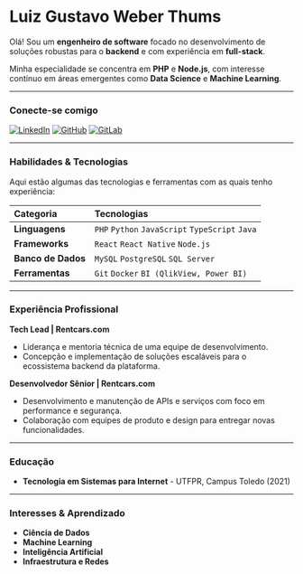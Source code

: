 
<!--
### Luiz Gustavo Weber Thums :computer:

Olá, meu nome é Luiz Gustavo, sou formado em Tecnologia em Sistemas para Internet (TSI) na UTFPR campus Toledo em 2021, Trabalho com desenvolvimento backend (PHP, nodeJS), frontend(HTML, CSS, JS), domínio de alguns frameworks e bibliotecas backend e frontend,  conhecimento em redes e infraestrutura, desenvolvimento de alguns cenários BI com qlikview e power BI básicos, estudante de data science e machine learning nas horas vagas

[![LinkedIn Badge](https://img.shields.io/badge/-LinkedIn-blue?style=flat-square&logo=Linkedin&logoColor=white&link=https://www.linkedin.com/in/luiz-gustavo-weber-thums-5215b2113/)](https://www.linkedin.com/in/luiz-gustavo-weber-thums-5215b2113/)
[![Gitlab Badge](https://img.shields.io/badge/-Gitlab-badge?style=flat-square&logo=Gitlab&logoColor=white&link=https://gitlab.com/LuizGustavoWT/)](https://gitlab.com/LuizGustavoWT/)


### Ultimas Experiências 

`Tech Lead (Rentcars.com)` `Desenvolvedor Senior (Rentcars.com)`


### Tecnologias & Interesses

`PHP` `Python` `Javascript` `Typescript` `React` `React Native` `Java` `MySQL` `PostgeSQL` `SQLServer` `Machine Learning` `Ciência de Dados`

**LuizGustavoWT/LuizGustavoWT** is a ✨ _special_ ✨ repository because its `README.md` (this file) appears on your GitHub profile.

Here are some ideas to get you started:

- 🔭 I’m currently working on ...
- 🌱 I’m currently learning ...
- 👯 I’m looking to collaborate on ...
- 🤔 I’m looking for help with ...
- 💬 Ask me about ...
- 📫 How to reach me: ...
- 😄 Pronouns: ...
- ⚡ Fun fact: ...
-->
# Luiz Gustavo Weber Thums

Olá! Sou um **engenheiro de software** focado no desenvolvimento de soluções robustas para o **backend** e com experiência em **full-stack**.

Minha especialidade se concentra em **PHP** e **Node.js**, com interesse contínuo em áreas emergentes como **Data Science** e **Machine Learning**.

---

### Conecte-se comigo

[![LinkedIn](https://img.shields.io/badge/LinkedIn-0077B5?style=for-the-badge&logo=linkedin&logoColor=white)](https://www.linkedin.com/in/[seu-perfil])
[![GitHub](https://img.shields.io/badge/GitHub-100000?style=for-the-badge&logo=github&logoColor=white)](https://github.com/LuizGustavoWT)
[![GitLab](https://img.shields.io/badge/GitLab-330F63?style=for-the-badge&logo=gitlab&logoColor=white)](https://gitlab.com/[seu-usuario])

---

### Habilidades & Tecnologias

Aqui estão algumas das tecnologias e ferramentas com as quais tenho experiência:

| Categoria | Tecnologias |
| :--- | :--- |
| **Linguagens** | `PHP` `Python` `JavaScript` `TypeScript` `Java` |
| **Frameworks** | `React` `React Native` `Node.js` |
| **Banco de Dados** | `MySQL` `PostgreSQL` `SQL Server` |
| **Ferramentas** | `Git` `Docker` `BI (QlikView, Power BI)` |

---

### Experiência Profissional

**Tech Lead | Rentcars.com**
* Liderança e mentoria técnica de uma equipe de desenvolvimento.
* Concepção e implementação de soluções escaláveis para o ecossistema backend da plataforma.

**Desenvolvedor Sênior | Rentcars.com**
* Desenvolvimento e manutenção de APIs e serviços com foco em performance e segurança.
* Colaboração com equipes de produto e design para entregar novas funcionalidades.

---

### Educação

* **Tecnologia em Sistemas para Internet** - UTFPR, Campus Toledo (2021)

---

### Interesses & Aprendizado

* **Ciência de Dados**
* **Machine Learning**
* **Inteligência Artificial**
* **Infraestrutura e Redes**
